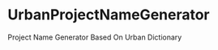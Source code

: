 UrbanProjectNameGenerator
=========================

Project Name Generator Based On Urban Dictionary
